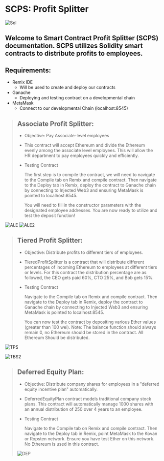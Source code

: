 # SCPS: Profit Splitter

![Sol](Images/sol.jpg)

## Welcome to Smart Contract Profit Splitter (SCPS) documentation. SCPS utilizes Solidity smart contracts to distribute profits to employees.

## Requirements:

- Remix IDE
  - Will be used to create and deploy our contracts
- Ganache
  - Deploying and testing contract on a developmental chain 
- MetaMask
  - Connect to our developmental Chain (localhost:8545)

> ## Associate Profit Splitter:
>
>- Objective: Pay Associate-level employees
>
>- This contract will accept Ethereum and divide the Ethereum evenly among the associate level employees. This will allow the HR department to pay employees quickly and efficiently.
>
>- Testing Contract
>
>   The first step is to compile the contract, we will need to navigate to the Compile tab on Remix and compile contract. Then navigate to the Deploy tab in Remix, deploy the contract to Ganache chain by connecting to Injected Web3 and ensuring MetaMask is pointed to localhost:8545.
>
>   You will need to fill in the constructor parameters with the designated employee addresses. You are now ready to utilize and test the deposit function!

![ALE](Images/AssociateProfitSplitter.jpg)
![ALE2](Images/AssociateProfitSplitter2.jpg)

> ## Tiered Profit Splitter:
>
> - Objective: Distribute profits to different tiers of employees.
>
> - TieredProfitSplitter is a contract that will distribute different percentages of incoming Ethereum to employees at different tiers or levels. For this contract the distribution percentage are as followed, the CEO gets paid 60%, CTO 25%, and Bob gets 15%.
> - Testing Contract
>
>   Navigate to the Compile tab on Remix and compile contract. Then navigate to the Deploy tab in Remix, deploy the contract to Ganache chain by connecting to Injected Web3 and ensuring MetaMask is pointed to localhost:8545.
>
>   You can now test the contract by depositing various Ether values (greater than 100 wei). Note: The balance function should always remain 0, no Ethereum should be stored in the contract. All Ethereum Should be distributed.

![TPS](Images/tieres.jpg)

![TBS2](Images/tiere2.jpg)

> ## Deferred Equity Plan:
>
> - Objective: Distribute company shares for employees in a "deferred equity incentive plan" automatically.
>
> - DeferredEquityPlan contract models traditional company stock plans. This contract will automatically manage 1000 shares with an annual distribution of 250 over 4 years to an employee.
> - Testing Contract
>
>   Navigate to the Compile tab on Remix and compile contract. Then navigate to the Deploy tab in Remix, point MetaMask to the Kovan or Ropsten network. Ensure you have test Ether on this network.
> No Ethereum is used in this contract. 
> 
>![DEP](Images/DeferredEquity.jpg)

